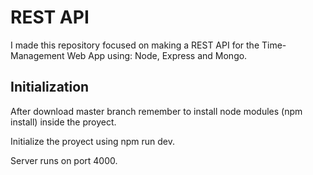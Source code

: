 # REST API
I made this repository focused on making a REST API for the Time-Management Web App
using: Node, Express and Mongo.

## Initialization
After download master branch remember to install node modules (npm install) inside
the proyect.

Initialize the proyect using npm run dev.

Server runs on port 4000.


